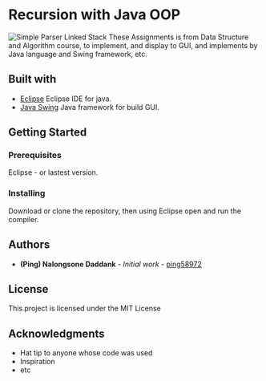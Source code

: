 # Recursion with Java OOP

<img src="https://a.imge.to/2019/07/16/Lkmiq.png" target="_blank" alt="Simple Parser Linked Stack">
These Assignments is from Data Structure and Algorithm course, to implement, and display to GUI, and implements by Java language and Swing framework, etc.

## Built with

- [Eclipse](https://www.eclipse.org/) Eclipse IDE for java.
- [Java Swing](#) Java framework for build GUI.

## Getting Started

### Prerequisites

Eclipse - or lastest version.

### Installing

Download or clone the repository, then using Eclipse open and run the compiler.

## Authors

- **(Ping) Nalongsone Daddank** - _Initial work_ - [ping58972](https://github.com/ping58972)

## License

This project is licensed under the MIT License

## Acknowledgments

- Hat tip to anyone whose code was used
- Inspiration
- etc
